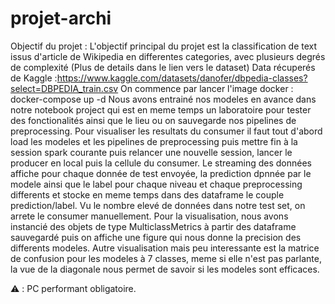 # projet-archi
Objectif du projet : L'objectif principal du projet est la classification de text issus d'article de Wikipedia en differentes categories, avec plusieurs degrés de complexité (Plus de details dans le lien vers le dataset)
Data récuperés de Kaggle :https://www.kaggle.com/datasets/danofer/dbpedia-classes?select=DBPEDIA_train.csv 
On commence par lancer l'image docker : docker-compose up -d 
Nous avons entrainé nos modeles en avance dans notre notebook project qui est en meme temps un laboratoire pour tester des fonctionalités ainsi 
que le lieu ou on sauvegarde nos pipelines de preprocessing.
Pour visualiser les resultats du consumer il faut tout d'abord load les modeles et les pipelines de preprocessing puis mettre fin 
à la session spark courante puis relancer une nouvelle session, lancer le producer en local puis la cellule du consumer.
Le streaming des données affiche pour chaque donnée de test envoyée, 
la prediction dpnnée par le modele ainsi que le label pour chaque niveau et chaque preprocessing differents et stocke en meme temps dans des dataframe le couple prediction/label.
Vu le nombre elevé de données dans notre test set, on arrete le consumer manuellement.
Pour la visualisation, nous avons instancié des objets de type MulticlassMetrics à partir des dataframe sauvegardé puis on affiche une figure qui nous donne la precision des differents modeles.
Autre visualisation mais peu interessante est la matrice de confusion pour les modeles à 7 classes, meme si elle n'est pas parlante, la vue de la diagonale nous permet de savoir si les modeles sont efficaces.



⚠️ : PC performant obligatoire.
